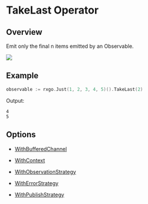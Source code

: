 # TakeLast Operator

## Overview

Emit only the final n items emitted by an Observable.

![](http://reactivex.io/documentation/operators/images/takeLast.n.png)

## Example

```go
observable := rxgo.Just(1, 2, 3, 4, 5)().TakeLast(2)
```

Output:

```
4
5
```

## Options

* [WithBufferedChannel](options.md#withbufferedchannel)

* [WithContext](options.md#withcontext)

* [WithObservationStrategy](options.md#withobservationstrategy)

* [WithErrorStrategy](options.md#witherrorstrategy)

* [WithPublishStrategy](options.md#withpublishstrategy)